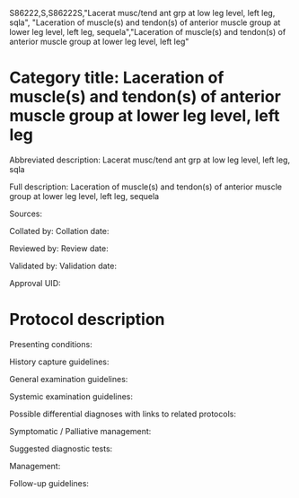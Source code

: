 S86222,S,S86222S,"Lacerat musc/tend ant grp at low leg level, left leg, sqla", "Laceration of muscle(s) and tendon(s) of anterior muscle group at lower leg level, left leg, sequela","Laceration of muscle(s) and tendon(s) of anterior muscle group at lower leg level, left leg"
# Category title: Laceration of muscle(s) and tendon(s) of anterior muscle group at lower leg level, left leg

Abbreviated description: Lacerat musc/tend ant grp at low leg level, left leg, sqla

Full description: Laceration of muscle(s) and tendon(s) of anterior muscle group at lower leg level, left leg, sequela

Sources:

Collated by:
Collation date:

Reviewed by:
Review date:

Validated by:
Validation date:

Approval UID:

# Protocol description

Presenting conditions:

History capture guidelines:

General examination guidelines:

Systemic examination guidelines:

Possible differential diagnoses with links to related protocols:

Symptomatic / Palliative management:

Suggested diagnostic tests:

Management:

Follow-up guidelines:
